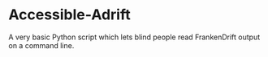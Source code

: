 # Accessible-Adrift
A very basic Python script which lets blind people read FrankenDrift output on a command line.
